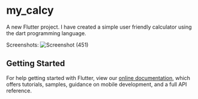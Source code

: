 # my_calcy

A new Flutter project. I have created a simple user friendly calculator using the dart programming language.

Screenshots:
![Screenshot (451)](https://user-images.githubusercontent.com/70195348/121514866-1e31dc80-ca0a-11eb-9a90-d865f75d9f94.png)

## Getting Started



For help getting started with Flutter, view our
[online documentation](https://flutter.dev/docs), which offers tutorials,
samples, guidance on mobile development, and a full API reference.
